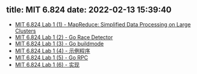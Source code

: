 title: MIT 6.824
date: 2022-02-13 15:39:40
---

* [MIT 6.824 Lab 1 (1) - MapReduce: Simplified Data Processing on Large Clusters](/2022/02/13/mit-6.824-lab1-map-reduce/)
* [MIT 6.824 Lab 1 (2) - Go Race Detector](/2022/03/24/mit-6.824-lab1-go-race-detector/)
* [MIT 6.824 Lab 1 (3) - Go buildmode](/2022/03/26/mit-6.824-lab1-go-buildmode-plugin/)
* [MIT 6.824 Lab 1 (4) - 示例程序](/2022/03/27/mit-6.824-lab1-sequential-mapreduce/)
* [MIT 6.824 Lab 1 (5) - Go RPC](/2022/04/04/mit-6.824-lab1-go-rpc/)
* [MIT 6.824 Lab 1 (6) - 实现](/2022/04/10/mit-6.824-lab1-implementation/)